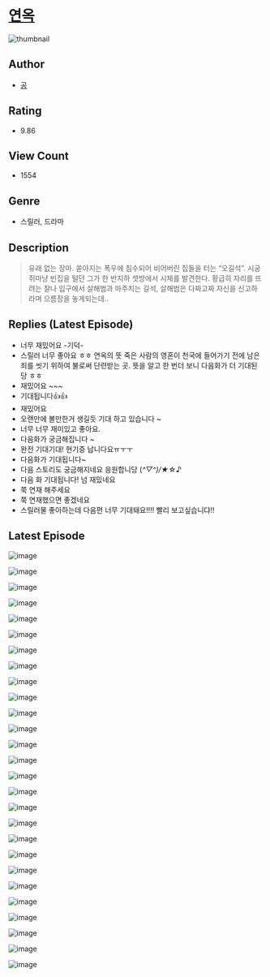 # [연옥](https://comic.naver.com/challenge/list?titleId=810282)
![thumbnail](https://image-comic.pstatic.net/user_contents_data/challenge_comic/2023/05/23/upload_3688838663610185014_480x623.jpeg)

## Author
- [공](https://comic.naver.com/artistTitle?id=366855)

## Rating
- 9.86

## View Count
- 1554

## Genre
- 스릴러, 드라마

## Description
> 유래 없는 장마. 쏟아지는 폭우에 침수되어 비어버린 집들을 터는 “오길석”. 시궁쥐마냥 빈집을 털던 그가 한 반지하 셋방에서 시체를 발견한다. 황급히 자리를 뜨려는 찰나 입구에서 살해범과 마주치는 길석, 살해범은 다짜고짜 자신을 신고하라며 으름장을 놓게되는데..

## Replies (Latest Episode)
- 너무 재밌어요 -기덕-
- 스릴러 너무 좋아요 ㅎㅎ 연옥의 뜻 죽은 사람의 영혼이 천국에 들어가기 전에 남은 죄를 씻기 위하여 불로써 단련받는 곳. 뜻을 알고 한 번더 보니 다음화가 더 기대된당 ㅎㅎ
- 재밌어요 ~~~
- 기대됩니다👍👍
- 재밌어요
- 오랜만에 볼만한거 생길듯 기대 하고 있습니다 ~
- 너무 너무 재미있고 좋아요.
- 다음화가 궁금해집니다 ~
- 완전 기대기대! 현기증 납니다요ㅠㅜㅜ
- 다음화가 기대됩니다~
- 다음 스토리도 궁금해지네요 응원합니당 (*^▽^)/★*☆♪
- 다음 화 기대됩니다! 넘 재밌네요
- 쭉 연재 해주세요
- 쭉 연재했으면 좋겠네요
- 스릴러물 좋아하는데 다음편 너무 기대돼요!!!! 빨리 보고싶습니댜!!

## Latest Episode
![image](https://image-comic.pstatic.net/user_contents_data/challenge_comic/2023/05/23/366855/upload_7293971255523423078.jpeg)

![image](https://image-comic.pstatic.net/user_contents_data/challenge_comic/2023/05/23/366855/upload_3631366266670178866.jpeg)

![image](https://image-comic.pstatic.net/user_contents_data/challenge_comic/2023/05/23/366855/upload_7161061393014405218.jpeg)

![image](https://image-comic.pstatic.net/user_contents_data/challenge_comic/2023/05/23/366855/upload_3907210450977514295.jpeg)

![image](https://image-comic.pstatic.net/user_contents_data/challenge_comic/2023/05/23/366855/upload_7365747361663168866.jpeg)

![image](https://image-comic.pstatic.net/user_contents_data/challenge_comic/2023/05/23/366855/upload_7219614578410469687.jpeg)

![image](https://image-comic.pstatic.net/user_contents_data/challenge_comic/2023/05/23/366855/upload_3977635257467024689.jpeg)

![image](https://image-comic.pstatic.net/user_contents_data/challenge_comic/2023/05/23/366855/upload_3689918563598348857.jpeg)

![image](https://image-comic.pstatic.net/user_contents_data/challenge_comic/2023/05/23/366855/upload_3977352906300155190.jpeg)

![image](https://image-comic.pstatic.net/user_contents_data/challenge_comic/2023/05/23/366855/upload_7364849061421397091.jpeg)

![image](https://image-comic.pstatic.net/user_contents_data/challenge_comic/2023/05/23/366855/upload_3905009224406819428.jpeg)

![image](https://image-comic.pstatic.net/user_contents_data/challenge_comic/2023/05/23/366855/upload_7378357664884482867.jpeg)

![image](https://image-comic.pstatic.net/user_contents_data/challenge_comic/2023/05/23/366855/upload_3473172729865582899.jpeg)

![image](https://image-comic.pstatic.net/user_contents_data/challenge_comic/2023/05/23/366855/upload_3762810476521743414.jpeg)

![image](https://image-comic.pstatic.net/user_contents_data/challenge_comic/2023/05/23/366855/upload_7234576715441387364.jpeg)

![image](https://image-comic.pstatic.net/user_contents_data/challenge_comic/2023/05/23/366855/upload_4136104591348806448.jpeg)

![image](https://image-comic.pstatic.net/user_contents_data/challenge_comic/2023/05/23/366855/upload_7378075300802148453.jpeg)

![image](https://image-comic.pstatic.net/user_contents_data/challenge_comic/2023/05/23/366855/upload_3691043364107662897.jpeg)

![image](https://image-comic.pstatic.net/user_contents_data/challenge_comic/2023/05/23/366855/upload_3544954368684275253.jpeg)

![image](https://image-comic.pstatic.net/user_contents_data/challenge_comic/2023/05/23/366855/upload_3991651848827593016.jpeg)

![image](https://image-comic.pstatic.net/user_contents_data/challenge_comic/2023/05/23/366855/upload_7293923981604106547.jpeg)

![image](https://image-comic.pstatic.net/user_contents_data/challenge_comic/2023/05/23/366855/upload_7017792639910556209.jpeg)

![image](https://image-comic.pstatic.net/user_contents_data/challenge_comic/2023/05/23/366855/upload_3688788090389935411.jpeg)

![image](https://image-comic.pstatic.net/user_contents_data/challenge_comic/2023/05/23/366855/upload_4136056221393379889.jpeg)

![image](https://image-comic.pstatic.net/user_contents_data/challenge_comic/2023/05/23/366855/upload_7366025555271364920.jpeg)

![image](https://image-comic.pstatic.net/user_contents_data/challenge_comic/2023/05/23/366855/upload_3630852593597821283.jpeg)

![image](https://image-comic.pstatic.net/user_contents_data/challenge_comic/2023/05/23/366855/upload_7305512833338454628.jpeg)
